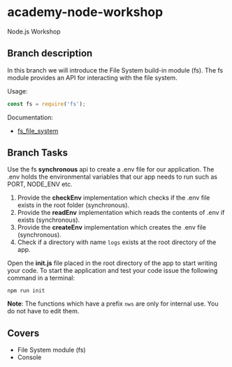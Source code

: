 # academy-node-workshop

Node.js Workshop

## Branch description

In this branch we will introduce the File System build-in module (fs).
The fs module provides an API for interacting with the file system.

Usage:

```js
const fs = require('fs');
```

Documentation:

* [fs_file_system](https://nodejs.org/dist/latest-v13.x/docs/api/fs.html#fs_file_system)

## Branch Tasks

Use the fs **synchronous** api to create a .env file for our application. The .env holds the environmental variables that our app needs to run such as PORT, NODE_ENV etc. 

1. Provide the **checkEnv** implementation which checks if the .env file exists in the root folder (synchronous).
2. Provide the **readEnv** implementation which reads the contents of .env if exists (synchronous).
3. Provide the **createEnv** implementation which creates the .env file (synchronous).
4. Check if a directory with name `logs` exists at the root directory of the app.

Open the **init.js** file placed in the root directory of the app to start writing your code.
To start the application and test your code issue the following command in a terminal:

```
npm run init
```

**Note**: The functions which have a prefix `nws` are only for internal use. You do not have to edit them.

## Covers

- File System module (fs)
- Console
